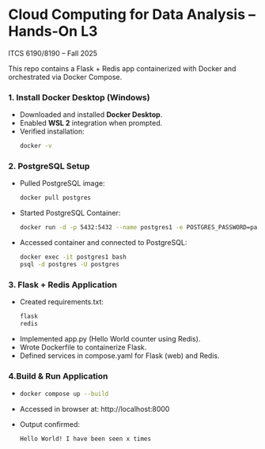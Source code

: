 # Cloud Computing for Data Analysis – Hands-On L3
ITCS 6190/8190 – Fall 2025

This repo contains a Flask + Redis app containerized with Docker and orchestrated via Docker Compose.

### 1. Install Docker Desktop (Windows)
- Downloaded and installed **Docker Desktop**.  
- Enabled **WSL 2** integration when prompted.  
- Verified installation:
  ```bash
  docker -v

### 2. PostgreSQL Setup
- Pulled PostgreSQL image:
   ```bash
   docker pull postgres
- Started PostgreSQL Container:
  ```bash
  docker run -d -p 5432:5432 --name postgres1 -e POSTGRES_PASSWORD=pass12345 postgres
- Accessed container and connected to PostgreSQL:
  ```bash
  docker exec -it postgres1 bash
  psql -d postgres -U postgres
### 3. Flask + Redis Application
- Created requirements.txt:
  ```bash
  flask
  redis
- Implemented app.py (Hello World counter using Redis).
- Wrote Dockerfile to containerize Flask.
- Defined services in compose.yaml for Flask (web) and Redis.

### 4.Build & Run Application
- 
  ```bash
  docker compose up --build

- Accessed in browser at: http://localhost:8000

- Output confirmed:
  ```bash
  Hello World! I have been seen x times
